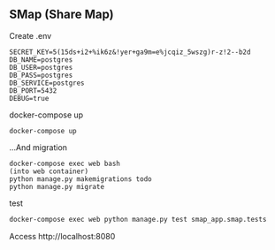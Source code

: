 ## SMap (Share Map)

Create .env
```
SECRET_KEY=5(15ds+i2+%ik6z&!yer+ga9m=e%jcqiz_5wszg)r-z!2--b2d
DB_NAME=postgres
DB_USER=postgres
DB_PASS=postgres
DB_SERVICE=postgres
DB_PORT=5432
DEBUG=true
```

docker-compose up
```
docker-compose up
```

...And migration
```
docker-compose exec web bash
(into web container)
python manage.py makemigrations todo
python manage.py migrate
```

test
```sh
docker-compose exec web python manage.py test smap_app.smap.tests
```

Access http://localhost:8080
